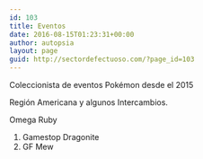 ```yaml
---
id: 103
title: Eventos
date: 2016-08-15T01:23:31+00:00
author: autopsia
layout: page
guid: http://sectordefectuoso.com/?page_id=103
---
```

Coleccionista de eventos Pokémon desde el 2015

Región Americana y algunos Intercambios.

Omega Ruby

  1. Gamestop Dragonite
  2. GF Mew
